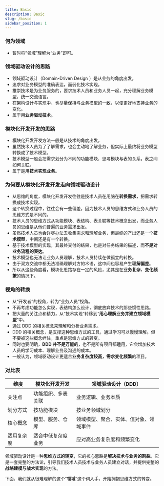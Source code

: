 ```yaml
---
title: Basic
description: Basic
slug: /basic
sidebar_position: 1
---
```


### 何为领域

- 暂时将“领域”理解为“业务”即可。

### 领域驱动设计的思路

- 领域驱动设计（Domain-Driven Design ）是从业务的角度出发。
- 追求对业务模型的准确表达，而弱化技术实现。
- 推崇技术是为业务服务的，要求技术人员和业务人员一起，充分理解业务模型，统一交流语言。
- 在架构设计与实现中，也尽量保持与业务模型的一致，以便更好地支持业务的变化。
- 属于用**业务驱动技术**。

### 模块化开发开发的思路

- 模块化开发开发方法一般是从技术的角度出发。
- 虽然技术人员为了了解需求，也会主动地了解业务，但实际上最终将业务模型转换成了技术模型。
- 技术模型一般会把需求划分为不同的功能模块，思考模块与表的关系，表之间如何关联。
- 属于是用**技术实现业务**。

### 为何要从模块化开发开发走向领域驱动设计

- 从思维的角度，模块化开发开发往往是技术人员在用脑在**转换需求**，把需求转换成技术实现。
- 这个转换过程中，往往会有一些偏差，因为技术人员的思维方式和业务人员的思维方式是不同的。
- 技术人员的思维方式从功能模块、表结构、表关联等技术概念出发，而业务人员的思维是从他们普遍的业务需求出发。
- 虽然技术人员也会详尽办法去收集需求和理解业务，但最终的产出还是一个**技术模型**，中间还是有一个转换。
- 基于技术模型的实现，其最终交付的结果，也是对任务结果的描述，而**不是对业务流程的表达**。
- 技术模型也无法让业务人员理解，技术人员持续在做孤立的转换。
- 由于双方交流中都无法准确理解对方的术语，这中间也容易产生**理解偏差**。
- 所以从这些角度看，模块化思路存在一定的风险，尤其是在**业务复杂、变化频繁**的情况下。

### 视角的转换

- 从“开发者”的视角，转为“业务人员”视角。
- 不再考虑功能怎么实现，表结构怎么设计，彻底放弃技术的那些惯性思路。
- 把大量的关注点和精力，从“技术实现”转移到“**用心理解业务并建立领域模型**”中。
- 通过 DDD 的相关概念来理解和分析业务需求。
- DDD 的相关概念，是支撑这种思维方式的工具，通过学习可以慢慢理解。但不要被这些概念绊住，重点是思维方式的转变。
- 同时也要明确，**DDD 并不是万能的**，也不是所有项目都适用，它会增加技术人员的学习成本、理解业务及沟通的成本。
- 一般认为，领域驱动设计更适合**业务复杂度较高，需求变化频繁**的项目。

### 对比表

| 维度       | 模块化开发开发     | 领域驱动设计（DDD）                    |
| ---------- | ------------------ | -------------------------------------- |
| 关注点     | 功能组织、多表关联 | 业务逻辑、业务本质                     |
| 划分方式   | 按功能模块         | 按业务领域划分                         |
| 核心概念   | 模型、服务、仓库   | 领域模型、聚合、实体、值对象、领域事件 |
| 适用复杂度 | 适合中低复杂度业务 | 应对高业务复杂度和频繁变化             |

领域驱动设计是一种**思维方式的转变**，它的核心思路是**解决技术与业务的割裂**。它是一套完整的方法论，引导我们技术人员技术与业务人员建立对话，并提供完整的**战略建模与战术实现**的方法。

下面，我们就从很难理解的这个“**领域**”这个词入手，开始拥抱思维方式的转变。
